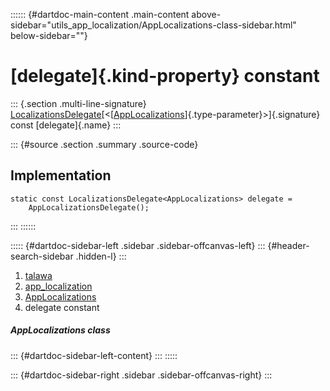 :::::: {#dartdoc-main-content .main-content above-sidebar="utils_app_localization/AppLocalizations-class-sidebar.html" below-sidebar=""}
<div>

# [delegate]{.kind-property} constant

</div>

::: {.section .multi-line-signature}
[LocalizationsDelegate](https://api.flutter.dev/flutter/widgets/LocalizationsDelegate-class.html)[\<[[AppLocalizations](../../utils_app_localization/AppLocalizations-class.html)]{.type-parameter}\>]{.signature}
const [delegate]{.name}
:::

::: {#source .section .summary .source-code}
## Implementation

``` language-dart
static const LocalizationsDelegate<AppLocalizations> delegate =
    AppLocalizationsDelegate();
```
:::
::::::

::::: {#dartdoc-sidebar-left .sidebar .sidebar-offcanvas-left}
::: {#header-search-sidebar .hidden-l}
:::

1.  [talawa](../../index.html)
2.  [app_localization](../../utils_app_localization/)
3.  [AppLocalizations](../../utils_app_localization/AppLocalizations-class.html)
4.  delegate constant

##### AppLocalizations class

::: {#dartdoc-sidebar-left-content}
:::
:::::

::: {#dartdoc-sidebar-right .sidebar .sidebar-offcanvas-right}
:::
